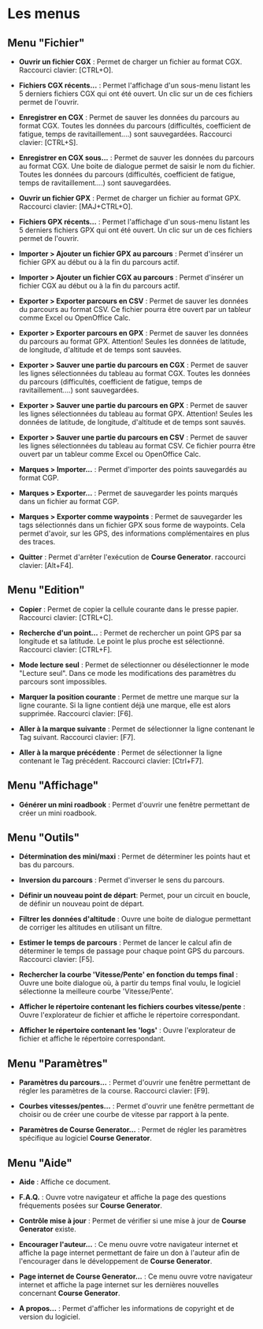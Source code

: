 # Les menus

## Menu "Fichier"

* **Ouvrir un fichier CGX** : Permet de charger un fichier au format CGX. Raccourci clavier: [CTRL+O].

* **Fichiers CGX récents...** : Permet l'affichage d'un sous-menu listant les 5 derniers fichiers CGX qui ont été ouvert. Un clic sur un de ces fichiers permet de l'ouvrir.

* **Enregistrer en CGX** : Permet de sauver les données du parcours au format CGX.
Toutes les données du parcours (difficultés, coefficient de fatigue, temps de ravitaillement....) sont sauvegardées. Raccourci clavier: [CTRL+S].

* **Enregistrer en CGX sous...** : Permet de sauver les données du parcours au format CGX. Une boite de dialogue permet de saisir le nom du fichier.
Toutes les données du parcours (difficultés, coefficient de fatigue, temps de ravitaillement....) sont sauvegardées.

* **Ouvrir un fichier GPX** : Permet de charger un fichier au format GPX. Raccourci clavier: [MAJ+CTRL+O].

* **Fichiers GPX récents...** : Permet l'affichage d'un sous-menu listant les 5 derniers fichiers GPX qui ont été ouvert. Un clic sur un de ces fichiers permet de l'ouvrir.

* **Importer > Ajouter un fichier GPX au parcours** : Permet d'insérer un fichier GPX au début ou à la fin du parcours actif.

* **Importer > Ajouter un fichier CGX au parcours** : Permet d'insérer un fichier CGX au début ou à la fin du parcours actif.

* **Exporter > Exporter parcours en CSV** : Permet de sauver les données du parcours au format CSV.
Ce fichier pourra être ouvert par un tableur comme Excel ou OpenOffice Calc.

* **Exporter > Exporter parcours en GPX** : Permet de sauver les données du parcours au format GPX.
Attention! Seules les données de latitude, de longitude, d'altitude et de temps sont sauvées.

* **Exporter > Sauver une partie du parcours en CGX** : Permet de sauver les lignes sélectionnées du tableau au format CGX.
Toutes les données du parcours (difficultés, coefficient de fatigue, temps de ravitaillement....) sont sauvegardées.

* **Exporter > Sauver une partie du parcours en GPX** : Permet de sauver les lignes sélectionnées du tableau au format GPX.
Attention! Seules les données de latitude, de longitude, d'altitude et de temps sont sauvés.

* **Exporter > Sauver une partie du parcours en CSV** : Permet de sauver les lignes sélectionnées du tableau au format CSV.
Ce fichier pourra être ouvert par un tableur comme Excel ou OpenOffice Calc.

* **Marques > Importer...** : Permet d'importer des points sauvegardés au format CGP.

* **Marques > Exporter...** : Permet de sauvegarder les points marqués dans un fichier au format CGP.

* **Marques > Exporter comme waypoints** : Permet de sauvegarder les tags sélectionnés dans un fichier GPX sous forme de waypoints. Cela permet d'avoir, sur les GPS, des informations complémentaires en plus des traces.

* **Quitter** : Permet d'arrêter l'exécution de **Course Generator**. raccourci clavier: [Alt+F4].

## Menu "Edition"

* **Copier** : Permet de copier la cellule courante dans le presse papier. Raccourci clavier: [CTRL+C].

* **Recherche d'un point...** : Permet de rechercher un point GPS par sa longitude et sa latitude. Le point le plus proche est sélectionné. Raccourci clavier: [CTRL+F].

* **Mode lecture seul** :  Permet de sélectionner ou désélectionner le mode  "Lecture seul". Dans ce mode les modifications des paramètres du parcours sont impossibles. 

* **Marquer la position courante** : Permet de mettre une marque sur la ligne courante. Si la ligne contient déjà une marque, elle est alors supprimée. Raccourci clavier: [F6].

* **Aller à la marque suivante** : Permet de sélectionner la ligne contenant le Tag suivant. Raccourci clavier: [F7].

* **Aller à la marque précédente** : Permet de sélectionner la ligne contenant le Tag précédent. Raccourci clavier: [Ctrl+F7].

## Menu "Affichage"

* **Générer un mini roadbook** : Permet d'ouvrir une fenêtre permettant de créer un mini roadbook.

## Menu "Outils"

* **Détermination des mini/maxi** : Permet de déterminer les points haut et bas du parcours.

* **Inversion du parcours** : Permet d'inverser le sens du parcours.

* **Définir un nouveau point de départ**: Permet, pour un circuit en boucle, de définir un nouveau point de départ.

* **Filtrer les données d'altitude** : Ouvre une boite de dialogue permettant de corriger les altitudes en utilisant un filtre.

* **Estimer le temps de parcours** : Permet de lancer le calcul afin de déterminer le temps de passage pour chaque point GPS du parcours. Raccourci clavier: [F5].

* **Rechercher  la courbe 'Vitesse/Pente' en fonction du temps final** : Ouvre une boite dialogue où, à partir du temps final voulu, le logiciel sélectionne la meilleure courbe 'Vitesse/Pente'.

* **Afficher le répertoire contenant les fichiers courbes vitesse/pente** : Ouvre l'explorateur de fichier et affiche le répertoire correspondant.

* **Afficher le répertoire contenant les 'logs'** : Ouvre l'explorateur de fichier et affiche le répertoire correspondant.

## Menu "Paramètres"

* **Paramètres du parcours...** : Permet d'ouvrir une fenêtre permettant de régler les paramètres de la course. Raccourci clavier: [F9].

* **Courbes vitesses/pentes...** : Permet d'ouvrir une fenêtre permettant de choisir ou de créer une courbe de vitesse par rapport à la pente.

* **Paramètres de Course Generator...** : Permet de régler les paramètres spécifique au logiciel **Course Generator**.

## Menu "Aide"

* **Aide** : Affiche ce document.

* **F.A.Q.** : Ouvre votre navigateur et affiche la page des questions fréquements posées sur **Course Generator**. 

* **Contrôle mise à jour** : Permet de vérifier si une mise à jour de **Course Generator** existe.

* **Encourager l'auteur...** : Ce menu ouvre votre navigateur internet et affiche la page internet permettant de faire un don à l'auteur afin de l'encourager dans le développement de **Course Generator**.

* **Page internet de Course Generator...** : Ce menu ouvre votre navigateur internet et affiche la page internet sur les dernières nouvelles concernant **Course Generator**.

* **A propos...** : Permet d'afficher les informations de copyright et de version du logiciel.
